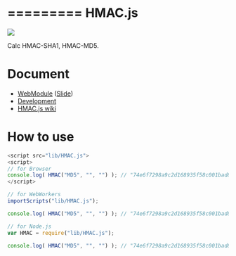 =========
HMAC.js
=========

![](https://travis-ci.org/uupaa/HMAC.js.png)

Calc HMAC-SHA1, HMAC-MD5.

# Document

- [WebModule](https://github.com/uupaa/WebModule) ([Slide](http://uupaa.github.io/Slide/slide/WebModule/index.html))
- [Development](https://github.com/uupaa/WebModule/wiki/Development)
- [HMAC.js wiki](https://github.com/uupaa/HMAC.js/wiki/HMAC)


# How to use

```js
<script src="lib/HMAC.js">
<script>
// for Browser
console.log( HMAC("MD5", "", "") ); // "74e6f7298a9c2d168935f58c001bad88"
</script>
```

```js
// for WebWorkers
importScripts("lib/HMAC.js");

console.log( HMAC("MD5", "", "") ); // "74e6f7298a9c2d168935f58c001bad88"
```

```js
// for Node.js
var HMAC = require("lib/HMAC.js");

console.log( HMAC("MD5", "", "") ); // "74e6f7298a9c2d168935f58c001bad88"
```

